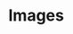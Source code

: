 # Images

<!--
```{toctree}
:maxdepth: 1

architectures
Cloud-init <cloud-init>
Handling <image-handling>
```
-->
